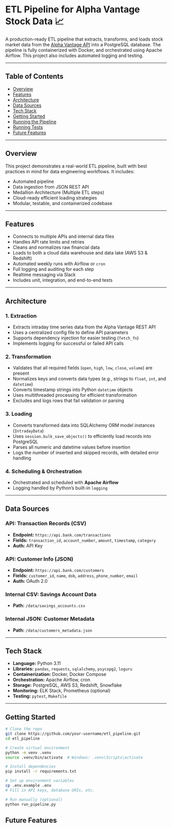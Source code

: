 # ETL Pipeline for Alpha Vantage Stock Data 📈

A production-ready ETL pipeline that extracts, transforms, and loads stock market data from the [Alpha Vantage API](https://www.alphavantage.co/#about) into a PostgreSQL database. The pipeline is fully containerized with Docker, and orchestrated using Apache Airflow. This project also includes automated logging and testing.

---

## Table of Contents 

- [Overview](#overview)
- [Features](#features)
- [Architecture](#architecture)
- [Data Sources](#data-sources)
- [Tech Stack](#tech-stack)
- [Getting Started](#getting-started)
- [Running the Pipeline](#running-the-pipeline)
- [Running Tests](#running-tests)
- [Future Features](#future-features)

---

## Overview 

This project demonstrates a real-world ETL pipeline, built with best practices in mind for data engineering workflows. It includes:

- Automated pipeline
- Data ingestion from JSON REST API
- Medallion Architecture (Multiple ETL steps)
- Cloud-ready efficient loading strategies 
- Modular, testable, and containerized codebase

---

## Features 

-  Connects to multiple APIs and internal data files
-  Handles API rate limits and retries
-  Cleans and normalizes raw financial data
-  Loads to both a cloud data warehouse and data lake (AWS S3 & Redshift)
-  Automated weekly runs with Airflow or `cron`
-  Full logging and auditing for each step
-  Realtime messaging via Slack
-  Includes unit, integration, and end-to-end tests

---

## Architecture 

### 1. Extraction
- Extracts intraday time series data from the Alpha Vantage REST API
- Uses a centralized config file to define API parameters
- Supports dependency injection for easier testing (`fetch_fn`)
- Implements logging for successful or failed API calls

### 2. Transformation
- Validates that all required fields (`open`, `high`, `low`, `close`, `volume`) are present
- Normalizes keys and converts data types (e.g., strings to `float`, `int`, and `datetime`)
- Converts timestamp strings into Python `datetime` objects
- Uses multithreaded processing for efficient transformation
- Excludes and logs rows that fail validation or parsing

### 3. Loading
- Converts transformed data into SQLAlchemy ORM model instances (`IntradayData`)
- Uses `session.bulk_save_objects()` to efficiently load records into PostgreSQL
- Parses all numeric and datetime values before insertion
- Logs the number of inserted and skipped records, with detailed error handling

### 4. Scheduling & Orchestration
- Orchestrated and scheduled with **Apache Airflow** 
- Logging handled by Python’s built-in `logging`

---

## Data Sources 

###  API: Transaction Records (CSV)
- **Endpoint:** `https://api.bank.com/transactions`
- **Fields:** `transaction_id`, `account_number`, `amount`, `timestamp`, `category`
- **Auth:** API Key

###  API: Customer Info (JSON)
- **Endpoint:** `https://api.bank.com/customers`
- **Fields:** `customer_id`, `name`, `dob`, `address`, `phone_number`, `email`
- **Auth:** OAuth 2.0

###  Internal CSV: Savings Account Data
- **Path:** `/data/savings_accounts.csv`

###  Internal JSON: Customer Metadata
- **Path:** `/data/customers_metadata.json`

---

## Tech Stack 

- **Language:** Python 3.11
- **Libraries:** `pandas`, `requests`, `sqlalchemy`, `psycopg2`, `loguru`
- **Containerization:** Docker, Docker Compose
- **Orchestration:** Apache Airflow, cron
- **Storage:** PostgreSQL, AWS S3, Redshift, Snowflake
- **Monitoring:** ELK Stack, Prometheus (optional)
- **Testing:** `pytest`, `Makefile`

---

## Getting Started 

```bash
# Clone the repo
git clone https://github.com/your-username/etl_pipeline.git
cd etl_pipeline

# Create virtual environment
python -m venv .venv
source .venv/bin/activate  # Windows: .venv\Scripts\activate

# Install dependencies
pip install -r requirements.txt

# Set up environment variables
cp .env.example .env
# Fill in API keys, database URIs, etc.

# Run manually (optional)
python run_pipeline.py

```

## Future Features